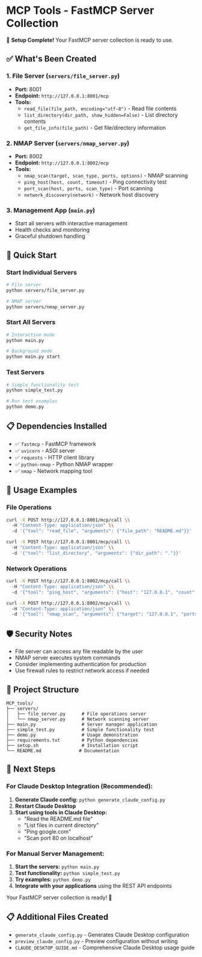 # MCP Tools - FastMCP Server Collection

🎉 **Setup Complete!** Your FastMCP server collection is ready to use.

## ✅ What's Been Created

### 1. **File Server** (`servers/file_server.py`)
- **Port:** 8001  
- **Endpoint:** `http://127.0.0.1:8001/mcp`
- **Tools:**
  - `read_file(file_path, encoding="utf-8")` - Read file contents
  - `list_directory(dir_path, show_hidden=False)` - List directory contents
  - `get_file_info(file_path)` - Get file/directory information

### 2. **NMAP Server** (`servers/nmap_server.py`) 
- **Port:** 8002
- **Endpoint:** `http://127.0.0.1:8002/mcp`  
- **Tools:**
  - `nmap_scan(target, scan_type, ports, options)` - NMAP scanning
  - `ping_host(host, count, timeout)` - Ping connectivity test
  - `port_scan(host, ports, scan_type)` - Port scanning
  - `network_discovery(network)` - Network host discovery

### 3. **Management App** (`main.py`)
- Start all servers with interactive management
- Health checks and monitoring
- Graceful shutdown handling

## 🚀 Quick Start

### Start Individual Servers
```bash
# File server
python servers/file_server.py

# NMAP server  
python servers/nmap_server.py
```

### Start All Servers
```bash
# Interactive mode
python main.py

# Background mode
python main.py start
```

### Test Servers
```bash
# Simple functionality test
python simple_test.py

# Run test examples
python demo.py
```

## 📋 Dependencies Installed

- ✅ `fastmcp` - FastMCP framework
- ✅ `uvicorn` - ASGI server
- ✅ `requests` - HTTP client library  
- ✅ `python-nmap` - Python NMAP wrapper
- ✅ `nmap` - Network mapping tool

## 🔧 Usage Examples

### File Operations
```bash
curl -X POST http://127.0.0.1:8001/mcp/call \\
  -H "Content-Type: application/json" \\
  -d '{"tool": "read_file", "arguments": {"file_path": "README.md"}}'

curl -X POST http://127.0.0.1:8001/mcp/call \\
  -H "Content-Type: application/json" \\
  -d '{"tool": "list_directory", "arguments": {"dir_path": "."}}'
```

### Network Operations
```bash
curl -X POST http://127.0.0.1:8002/mcp/call \\
  -H "Content-Type: application/json" \\
  -d '{"tool": "ping_host", "arguments": {"host": "127.0.0.1", "count": 3}}'

curl -X POST http://127.0.0.1:8002/mcp/call \\
  -H "Content-Type: application/json" \\
  -d '{"tool": "nmap_scan", "arguments": {"target": "127.0.0.1", "ports": "80,443,8001,8002"}}'
```

## 🛡️ Security Notes

- File server can access any file readable by the user
- NMAP server executes system commands
- Consider implementing authentication for production
- Use firewall rules to restrict network access if needed

## 📁 Project Structure

```
MCP_tools/
├── servers/
│   ├── file_server.py      # File operations server
│   └── nmap_server.py      # Network scanning server  
├── main.py                 # Server manager application
├── simple_test.py          # Simple functionality test
├── demo.py                 # Usage demonstration
├── requirements.txt        # Python dependencies
├── setup.sh                # Installation script
└── README.md              # Documentation
```

## 🎯 Next Steps

### For Claude Desktop Integration (Recommended):
1. **Generate Claude config:** `python generate_claude_config.py`
2. **Restart Claude Desktop**
3. **Start using tools in Claude Desktop:**
   - "Read the README.md file"
   - "List files in current directory"
   - "Ping google.com"
   - "Scan port 80 on localhost"

### For Manual Server Management:
1. **Start the servers:** `python main.py`
2. **Test functionality:** `python simple_test.py` 
3. **Try examples:** `python demo.py`
4. **Integrate with your applications** using the REST API endpoints

Your FastMCP server collection is ready! 🚀

## 📋 Additional Files Created

- `generate_claude_config.py` - Generates Claude Desktop configuration
- `preview_claude_config.py` - Preview configuration without writing
- `CLAUDE_DESKTOP_GUIDE.md` - Comprehensive Claude Desktop usage guide
